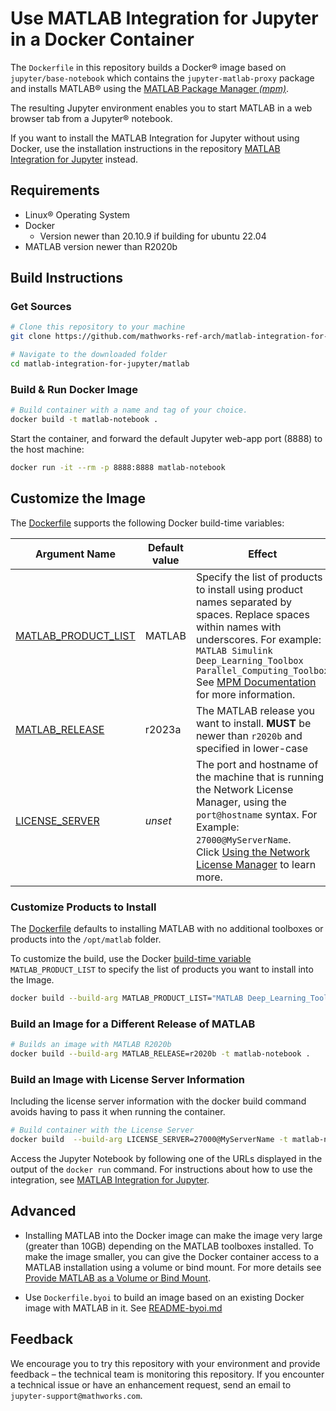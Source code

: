 # Use MATLAB Integration for Jupyter in a Docker Container

The `Dockerfile` in this repository builds a Docker® image based on `jupyter/base-notebook` which contains the `jupyter-matlab-proxy` package and installs MATLAB® using the [MATLAB Package Manager *(mpm)*](https://github.com/mathworks-ref-arch/matlab-dockerfile/blob/main/MPM.md). 

The resulting Jupyter environment enables you to start MATLAB in a web browser tab from a Jupyter® notebook.

If you want to install the MATLAB Integration for Jupyter without using Docker, use the installation instructions in the repository
[MATLAB Integration for Jupyter](https://github.com/mathworks/jupyter-matlab-proxy) instead.

## Requirements
* Linux® Operating System
* Docker 
    * Version newer than 20.10.9 if building for ubuntu 22.04
* MATLAB version newer than R2020b

## Build Instructions

### Get Sources
 
```bash
# Clone this repository to your machine
git clone https://github.com/mathworks-ref-arch/matlab-integration-for-jupyter.git

# Navigate to the downloaded folder
cd matlab-integration-for-jupyter/matlab
```

### Build & Run Docker Image
```bash
# Build container with a name and tag of your choice.
docker build -t matlab-notebook .
```
Start the container, and forward the default Jupyter web-app port (8888) to the host machine:
```bash
docker run -it --rm -p 8888:8888 matlab-notebook
```

## Customize the Image
The [Dockerfile](https://github.com/mathworks-ref-arch/matlab-integration-for-jupyter/blob/main/matlab/Dockerfile) supports the following Docker build-time variables:

| Argument Name | Default value | Effect |
|---|---|---|
| [MATLAB_PRODUCT_LIST](#customize-products-to-install) | MATLAB | Specify the list of products to install using product names separated by spaces. Replace spaces within names with underscores. For example: `MATLAB Simulink Deep_Learning_Toolbox Parallel_Computing_Toolbox` </br> See [MPM Documentation](https://github.com/mathworks-ref-arch/matlab-dockerfile/blob/main/MPM.md) for more information.|
| [MATLAB_RELEASE](#build-an-image-for-a-different-release-of-matlab) | r2023a | The MATLAB release you want to install. **MUST** be newer than `r2020b` and specified in lower-case|
| [LICENSE_SERVER](#build-an-image-with-license-server-information) | *unset* | The port and hostname of the machine that is running the Network License Manager, using the `port@hostname` syntax. For Example: `27000@MyServerName`. </br> Click [Using the Network License Manager](https://github.com/mathworks-ref-arch/matlab-dockerfile#use-the-network-license-manager) to learn more.|

### Customize Products to Install
The [Dockerfile](https://github.com/mathworks-ref-arch/matlab-integration-for-jupyter/blob/main/matlab/Dockerfile) defaults to installing MATLAB with no additional toolboxes or products into the `/opt/matlab` folder.

To customize the build, use the Docker [build-time variable](https://docs.docker.com/engine/reference/commandline/build/#set-build-time-variables---build-arg) `MATLAB_PRODUCT_LIST` to specify the list of products you want to install into the Image.

```bash
docker build --build-arg MATLAB_PRODUCT_LIST="MATLAB Deep_Learning_Toolbox" -t matlab-notebook .
```

### Build an Image for a Different Release of MATLAB
```bash
# Builds an image with MATLAB R2020b
docker build --build-arg MATLAB_RELEASE=r2020b -t matlab-notebook .
```

### Build an Image with License Server Information
Including the license server information with the docker build command avoids having to pass it when running the container.
```bash
# Build container with the License Server
docker build  --build-arg LICENSE_SERVER=27000@MyServerName -t matlab-notebook .
```

Access the Jupyter Notebook by following one of the URLs displayed in the output of the ```docker run``` command.
For instructions about how to use the integration, see [MATLAB Integration for Jupyter](https://github.com/mathworks/jupyter-matlab-proxy).

## Advanced

* Installing MATLAB into the Docker image can make the image very large (greater than 10GB) depending on the MATLAB toolboxes installed.
To make the image smaller, you can give the Docker container access to a MATLAB installation using a volume or bind mount. For more details see [Provide MATLAB as a Volume or Bind Mount](/matlab/README-mounted.md).

* Use `Dockerfile.byoi` to build an image based on an existing Docker image with MATLAB in it. See [README-byoi.md](/matlab/README-byoi.md)

## Feedback

We encourage you to try this repository with your environment and provide feedback – the technical team is monitoring this repository. If you encounter a technical issue or have an enhancement request, send an email to `jupyter-support@mathworks.com`.